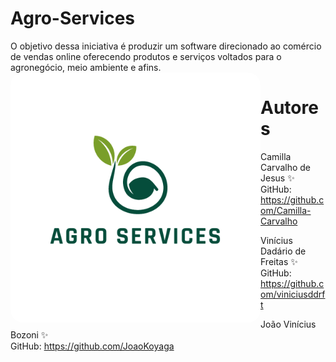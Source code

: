# Agro-Services
O objetivo dessa iniciativa é produzir um software direcionado ao comércio de vendas online oferecendo produtos e serviços voltados para o agronegócio, meio ambiente e afins.<br>
<img align="left" alt="Duke&Tomcat" height="400" style="border-radius:20px;" src="https://github.com/Camilla-Carvalho/Agro-Services/blob/main/logo.png?raw=true"></a>

# Autores
Camilla Carvalho de Jesus ✨<br> 
GitHub: https://github.com/Camilla-Carvalho

Vinícius Dadário de Freitas ✨<br>
GitHub: https://github.com/viniciusddrft

João Vinícius Bozoni ✨<br>
GitHub: https://github.com/JoaoKoyaga
